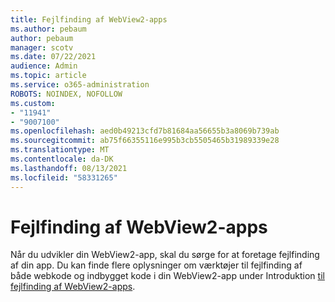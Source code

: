 ```yaml
---
title: Fejlfinding af WebView2-apps
ms.author: pebaum
author: pebaum
manager: scotv
ms.date: 07/22/2021
audience: Admin
ms.topic: article
ms.service: o365-administration
ROBOTS: NOINDEX, NOFOLLOW
ms.custom:
- "11941"
- "9007100"
ms.openlocfilehash: aed0b49213cfd7b81684aa56655b3a8069b739ab
ms.sourcegitcommit: ab75f66355116e995b3cb5505465b31989339e28
ms.translationtype: MT
ms.contentlocale: da-DK
ms.lasthandoff: 08/13/2021
ms.locfileid: "58331265"
---
```

# <a name="debug-webview2-apps"></a>Fejlfinding af WebView2-apps

Når du udvikler din WebView2-app, skal du sørge for at foretage fejlfinding af din app. Du kan finde flere oplysninger om værktøjer til fejlfinding af både webkode og indbygget kode i din WebView2-app under Introduktion [til fejlfinding af WebView2-apps](https://docs.microsoft.com/microsoft-edge/webview2/how-to/debug).
